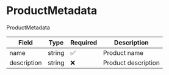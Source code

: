 # ProductMetadata

ProductMetadata

| Field       | Type   | Required | Description         |
| ----------- | ------ | -------- | ------------------- |
| name        | string | ✅        | Product name        |
| description | string | ❌        | Product description |
